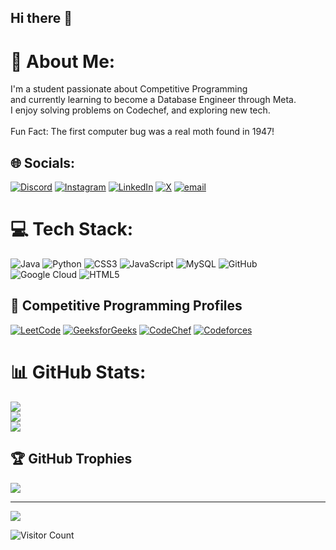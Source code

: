 ## Hi there 👋

<!--
**kRamu81/kRamu81** is a ✨ _special_ ✨ repository because its `README.md` (this file) appears on your GitHub profile.

Here are some ideas to get you started:

- 🔭 I’m currently working on ...
- 🌱 I’m currently learning ...
- 👯 I’m looking to collaborate on ...
- 🤔 I’m looking for help with ...
- 💬 Ask me about ...
- 📫 How to reach me: ...
- 😄 Pronouns: ...
- ⚡ Fun fact: ...
-->
# 💫 About Me:
I'm a student passionate about Competitive Programming<br>and currently learning to become a Database Engineer through Meta.<br>I enjoy solving problems on Codechef, and exploring new tech.<br><br>Fun Fact: The first computer bug was a real moth found in 1947!


## 🌐 Socials:
[![Discord](https://img.shields.io/badge/Discord-%237289DA.svg?logo=discord&logoColor=white)](https://discord.gg/kRamu581) [![Instagram](https://img.shields.io/badge/Instagram-%23E4405F.svg?logo=Instagram&logoColor=white)](https://instagram.com/im_kramu) [![LinkedIn](https://img.shields.io/badge/LinkedIn-%230077B5.svg?logo=linkedin&logoColor=white)](https://linkedin.com/in/kanamramu581) [![X](https://img.shields.io/badge/X-black.svg?logo=X&logoColor=white)](https://x.com/kRamu581) [![email](https://img.shields.io/badge/Email-D14836?logo=gmail&logoColor=white)](mailto:kanamramu18@gmail.com) 

# 💻 Tech Stack:
![Java](https://img.shields.io/badge/java-%23ED8B00.svg?style=for-the-badge&logo=openjdk&logoColor=white) ![Python](https://img.shields.io/badge/python-3670A0?style=for-the-badge&logo=python&logoColor=ffdd54) ![CSS3](https://img.shields.io/badge/css3-%231572B6.svg?style=for-the-badge&logo=css3&logoColor=white) ![JavaScript](https://img.shields.io/badge/javascript-%23323330.svg?style=for-the-badge&logo=javascript&logoColor=%23F7DF1E) ![MySQL](https://img.shields.io/badge/mysql-4479A1.svg?style=for-the-badge&logo=mysql&logoColor=white) ![GitHub](https://img.shields.io/badge/github-%23121011.svg?style=for-the-badge&logo=github&logoColor=white) ![Google Cloud](https://img.shields.io/badge/GoogleCloud-%234285F4.svg?style=for-the-badge&logo=google-cloud&logoColor=white) ![HTML5](https://img.shields.io/badge/html5-%23E34F26.svg?style=for-the-badge&logo=html5&logoColor=white)


## 🚀 Competitive Programming Profiles

[![LeetCode](https://img.shields.io/badge/LeetCode-kramu-FFA116?style=for-the-badge&logo=leetcode&logoColor=white)](https://leetcode.com/kRamu_581/)
[![GeeksforGeeks](https://img.shields.io/badge/GeeksforGeeks-kramu-28A745?style=for-the-badge&logo=geeksforgeeks&logoColor=white)](https://auth.geeksforgeeks.org/user/kramu581/practice/)
[![CodeChef](https://img.shields.io/badge/CodeChef-kramu-5B4638?style=for-the-badge&logo=codechef&logoColor=white)](https://www.codechef.com/users/Kramu581)
[![Codeforces](https://img.shields.io/badge/Codeforces-kramu-1F8ACB?style=for-the-badge&logo=codeforces&logoColor=white)](https://codeforces.com/profile/Kramu581)



# 📊 GitHub Stats:
![](https://github-readme-stats.vercel.app/api?username=kramu81&theme=dark&hide_border=false&include_all_commits=true&count_private=true)<br/>
![](https://nirzak-streak-stats.vercel.app/?user=kramu81&theme=dark&hide_border=false)<br/>
![](https://github-readme-stats.vercel.app/api/top-langs/?username=kramu81&theme=dark&hide_border=false&include_all_commits=true&count_private=true&layout=compact)

## 🏆 GitHub Trophies
![](https://github-profile-trophy.vercel.app/?username=kramu81&theme=radical&no-frame=false&no-bg=true&margin-w=4)

---
[![](https://visitcount.itsvg.in/api?id=kramu81&icon=0&color=0)](https://visitcount.itsvg.in)

<!-- Proudly created with GPRM ( https://gprm.itsvg.in ) -->

![Visitor Count](https://komarev.com/ghpvc/?username=kramu81&style=flat&color=blue)


